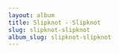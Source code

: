 ```yaml
---
layout: album
title: Slipknot - Slipknot
slug: slipknot-slipknot
album_slug: slipknot-slipknot
---
```

